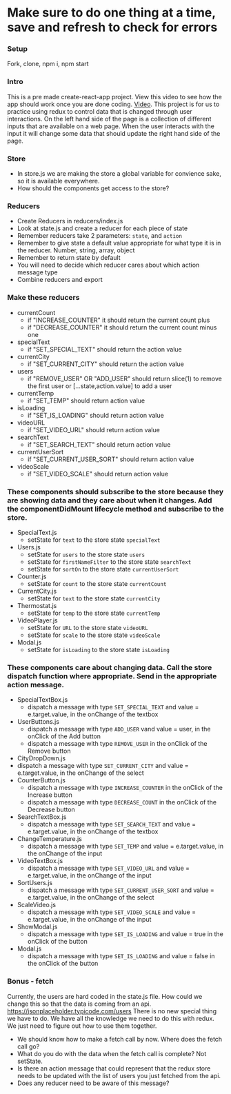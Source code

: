 # Make sure to do one thing at a time, save and refresh to check for errors
### Setup
Fork, clone, npm i, npm start

### Intro
This is a pre made create-react-app project. View this video to see how the app should work once you are done coding. [Video](https://youtu.be/R8VFic_ZZUc). This project is for us to practice using redux to control data that is changed through user interactions. On the left hand side of the page is a collection of different inputs that are available on a web page. When the user interacts with the input it will change some data that should update the right hand side of the page. 

### Store
  * In store.js we are making the store a global variable for convience sake, so it is available everywhere.
  * How should the components get access to the store?

###  Reducers
  * Create Reducers in reducers/index.js
  * Look at state.js and create a reducer for each piece of state
  * Remember reducers take 2 parameters: `state`, and `action`
  * Remember to give state a default value appropriate for what type it is in the reducer. Number, string, array, object
  * Remember to return state by default
  * You will need to decide which reducer cares about which action message type
  * Combine reducers and export

### Make these reducers
  * currentCount
    * if "INCREASE_COUNTER" it should return the current count plus
    * if "DECREASE_COUNTER" it should return the current count minus one
  * specialText
    * if "SET_SPECIAL_TEXT" should return the action value
  * currentCity
    * if "SET_CURRENT_CITY" should return the action value
  * users
    * if "REMOVE_USER" OR "ADD_USER" should return slice(1) to remove the first user or [...state,action.value] to add a user
  * currentTemp
    * if "SET_TEMP" should return action value
  * isLoading
    * if "SET_IS_LOADING" should return action value  
  * videoURL
    * if "SET_VIDEO_URL" should return action value
  * searchText
    * if "SET_SEARCH_TEXT" should return action value
  * currentUserSort
    * if "SET_CURRENT_USER_SORT" should return action value
  * videoScale
    * if "SET_VIDEO_SCALE" should return action value


### These components should subscribe to the store because they are showing data and they care about when it changes. Add the componentDidMount lifecycle method and subscribe to the store. 
  * SpecialText.js
    * setState for `text` to the store state `specialText`
  * Users.js
    * setState for `users` to the store state `users`
    * setState for `firstNameFilter` to the store state `searchText`
    * setState for `sortOn` to the store state `currentUserSort`
  * Counter.js
    * setState for `count` to the store state `currentCount`
  * CurrentCity.js
    * setState for `text` to the store state `currentCity`
  * Thermostat.js
    * setState for `temp` to the store state `currentTemp`
  * VideoPlayer.js
    * setState for `URL` to the store state `videoURL`
    * setState for `scale` to the store state `videoScale`
  * Modal.js
    * setState for `isLoading` to the store state `isLoading`

### These components care about changing data. Call the store dispatch function where appropriate. Send in the appropriate action message.
  * SpecialTextBox.js
    * dispatch a message with type `SET_SPECIAL_TEXT` and value = e.target.value, in the onChange of the textbox
  * UserButtons.js
    * dispatch a message with type `ADD_USER` vand value = user, in the onClick of the Add button
    * dispatch a message with type `REMOVE_USER` in the onClick of the Remove button
  * CityDropDown.js
   * dispatch a message with type `SET_CURRENT_CITY` and value = e.target.value, in the onChange of the select
  * CounterButton.js
    * dispatch a message with type `INCREASE_COUNTER` in the onClick of the Increase button
    * dispatch a message with type `DECREASE_COUNT` in the onClick of the Decrease button
  * SearchTextBox.js
    * dispatch a message with type `SET_SEARCH_TEXT` and value = e.target.value,  in the onChange of the textbox
  * ChangeTemperature.js
    * dispatch a message with type `SET_TEMP` and value = e.target.value, in the onChange of the input
  * VideoTextBox.js
    * dispatch a message with type `SET_VIDEO_URL` and value = e.target.value, in the onChange of the input
  * SortUsers.js
    * dispatch a message with type `SET_CURRENT_USER_SORT` and value = e.target.value, in the onChange of the select
  * ScaleVideo.js
    * dispatch a message with type `SET_VIDEO_SCALE` and value = e.target.value, in the onChange of the input
  * ShowModal.js
    * dispatch a message with type `SET_IS_LOADING` and value = true in the onClick of the button
  * Modal.js
    * dispatch a message with type `SET_IS_LOADING` and value = false in the onClick of the button



### Bonus - fetch
Currently, the users are hard coded in the state.js file. How could we change this so that the data is coming from an api. https://jsonplaceholder.typicode.com/users
There is no new special thing we have to do. We have all the knowledge we need to do this with redux. We just need to figure out how to use them together.
* We should know how to make a fetch call by now. Where does the fetch call go? 
* What do you do with the data when the fetch call is complete? Not setState.
* Is there an action message that could represent that the redux store needs to be updated with the list of users you just fetched from the api.
* Does any reducer need to be aware of this message?



